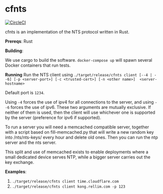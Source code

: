# cfnts

[![CircleCI](https://circleci.com/gh/cloudflare/nts-rust.svg?style=svg)](https://circleci.com/gh/cloudflare/nts-rust)

cfnts is an implementation of the NTS protocol written in Rust.

**Prereqs**:
Rust

**Building**:

We use cargo to build the software. `docker-compose up` will spawn several Docker containers that run tests.

**Running**
Run the NTS client using `./target/release/cfnts client [--4 | --6] [-p <server-port>] [-c <trusted-cert>] [-n <other name>]  <server-hostname>`

Default port is `1234`. 

Using `-4` forces the use of ipv4 for all connections to the server, and using `--6` forces the use of ipv6. 
These two arguments are mutually exclusive. If neither of them is used, then the client will use whichever one
is supported by the server (preference for ipv6 if supported).

To run a server you will need a memcached compatible server, together with a script based on fill-memcached.py that will write
a new random key into /nts/nts-keys/ every hour and delete old ones. Then you can run the ntp server and the nts server.

This split and use of memcached exists to enable deployments where a small dedicated device serves NTP, while a bigger server carries
out the key exchange.

**Examples**:

1. `./target/release/cfnts client time.cloudflare.com`
2. `./target/release/cfnts client kong.rellim.com -p 123`
